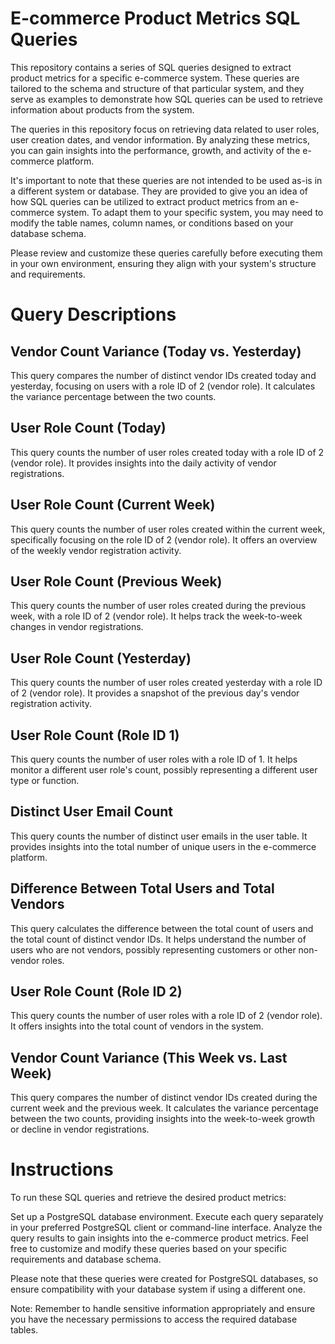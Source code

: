 # E-commerce Product Metrics SQL Queries
This repository contains a series of SQL queries designed to extract product metrics for a specific e-commerce system. These queries are tailored to the schema and structure of that particular system, and they serve as examples to demonstrate how SQL queries can be used to retrieve information about products from the system.

The queries in this repository focus on retrieving data related to user roles, user creation dates, and vendor information. By analyzing these metrics, you can gain insights into the performance, growth, and activity of the e-commerce platform.

It's important to note that these queries are not intended to be used as-is in a different system or database. They are provided to give you an idea of how SQL queries can be utilized to extract product metrics from an e-commerce system. To adapt them to your specific system, you may need to modify the table names, column names, or conditions based on your database schema.

Please review and customize these queries carefully before executing them in your own environment, ensuring they align with your system's structure and requirements.

# Query Descriptions
## Vendor Count Variance (Today vs. Yesterday)
This query compares the number of distinct vendor IDs created today and yesterday, focusing on users with a role ID of 2 (vendor role). It calculates the variance percentage between the two counts.

## User Role Count (Today)
This query counts the number of user roles created today with a role ID of 2 (vendor role). It provides insights into the daily activity of vendor registrations.

## User Role Count (Current Week)
This query counts the number of user roles created within the current week, specifically focusing on the role ID of 2 (vendor role). It offers an overview of the weekly vendor registration activity.

## User Role Count (Previous Week)
This query counts the number of user roles created during the previous week, with a role ID of 2 (vendor role). It helps track the week-to-week changes in vendor registrations.

## User Role Count (Yesterday)
This query counts the number of user roles created yesterday with a role ID of 2 (vendor role). It provides a snapshot of the previous day's vendor registration activity.

## User Role Count (Role ID 1)
This query counts the number of user roles with a role ID of 1. It helps monitor a different user role's count, possibly representing a different user type or function.

## Distinct User Email Count
This query counts the number of distinct user emails in the user table. It provides insights into the total number of unique users in the e-commerce platform.

## Difference Between Total Users and Total Vendors
This query calculates the difference between the total count of users and the total count of distinct vendor IDs. It helps understand the number of users who are not vendors, possibly representing customers or other non-vendor roles.

## User Role Count (Role ID 2)
This query counts the number of user roles with a role ID of 2 (vendor role). It offers insights into the total count of vendors in the system.

## Vendor Count Variance (This Week vs. Last Week)
This query compares the number of distinct vendor IDs created during the current week and the previous week. It calculates the variance percentage between the two counts, providing insights into the week-to-week growth or decline in vendor registrations.

# Instructions
To run these SQL queries and retrieve the desired product metrics:

Set up a PostgreSQL database environment.
Execute each query separately in your preferred PostgreSQL client or command-line interface.
Analyze the query results to gain insights into the e-commerce product metrics.
Feel free to customize and modify these queries based on your specific requirements and database schema.

Please note that these queries were created for PostgreSQL databases, so ensure compatibility with your database system if using a different one.

Note: Remember to handle sensitive information appropriately and ensure you have the necessary permissions to access the required database tables.
